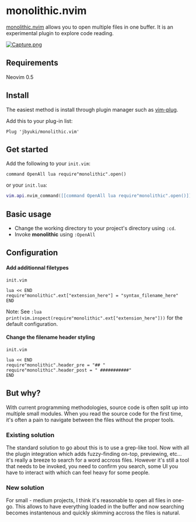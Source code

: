 # monolithic.nvim

[monolithic.nvim]() allows you to open multiple files in one buffer. It is an experimental plugin to explore code reading.

[![Capture.png](https://i.postimg.cc/3wvmhBLN/Capture.png)](https://postimg.cc/8FTjBhgg)

## Requirements

Neovim 0.5

## Install

The easiest method is install through plugin manager such as [vim-plug](https://github.com/junegunn/vim-plug).

Add this to your plug-in list:

```vim
Plug 'jbyuki/monolithic.vim'
```

## Get started

Add the following to your `init.vim`:

```vim
command OpenAll lua require"monolithic".open()
```

or your `init.lua`:

```lua
vim.api.nvim_command([[command OpenAll lua require"monolithic".open()]])
```

## Basic usage

* Change the working directory to your project's directory using `:cd`.
* Invoke **monolithic** using `:OpenAll`

## Configuration

#### Add additionnal filetypes

`init.vim`
```vim
lua << END
require"monolithic".ext["extension_here"] = "syntax_filename_here"
END
```

Note: See `:lua print(vim.inspect(require"monolithic".ext["extension_here"]))` for the default configuration.

#### Change the filename header styling

`init.vim`
```vim
lua << END
require"monolithic".header_pre = "## "
require"monolithic".header_post = " ###########"
END
```

## But why?

With current programming methodologies, source code is often split up into multiple small modules. When you read the source code for the first time, it's often a pain to navigate between the files without the proper tools.

### Existing solution

The standard solution to go about this is to use a grep-like tool. Now with all the plugin integration which adds fuzzy-finding on-top, previewing, etc... it's really a breeze to search for a word accross files. However it's still a tool that needs to be invoked, you need to confirm you search, some UI you have to interact with which can feel heavy for some people.

### New solution

For small - medium projects, I think it's reasonable to open all files in one-go. This allows to have everything loaded in the buffer and now searching becomes instantenous and quickly skimming accross the files is natural.
